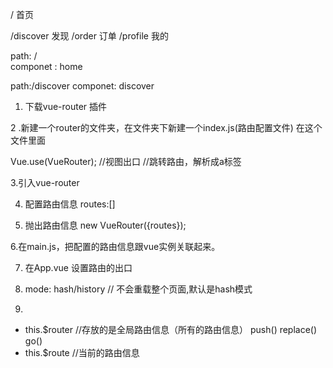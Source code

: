 /    首页

/discover   发现
/order      订单
/profile  我的



path:  /  
componet : home



path:/discover
componet: discover


1. 下载vue-router  插件  

2 .新建一个router的文件夹，在文件夹下新建一个index.js(路由配置文件)
在这个文件里面

Vue.use(VueRouter);
<router-view></router-view>  //视图出口
<router-link to="/search"></router-link>  //跳转路由，解析成a标签 

3.引入vue-router


4. 配置路由信息  routes:[]


5. 抛出路由信息 new VueRouter({routes});


6.在main.js，把配置的路由信息跟vue实例关联起来。

7. 在App.vue 设置路由的出口   <router-view></router-view>  

8. mode: hash/history  // 不会重载整个页面,默认是hash模式


9. 
- this.$router //存放的是全局路由信息（所有的路由信息）
  push()
  replace()
  go()
- this.$route  //当前的路由信息



